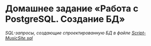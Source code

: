 # Домашнее задание «Работа с PostgreSQL. Создание БД»
_SQL-запросы, создающие спроектированную БД в файле [Script-MusicSite.sql](https://github.com/graffsmile/Music_Site/blob/main/Script-MusicSite.sql)_